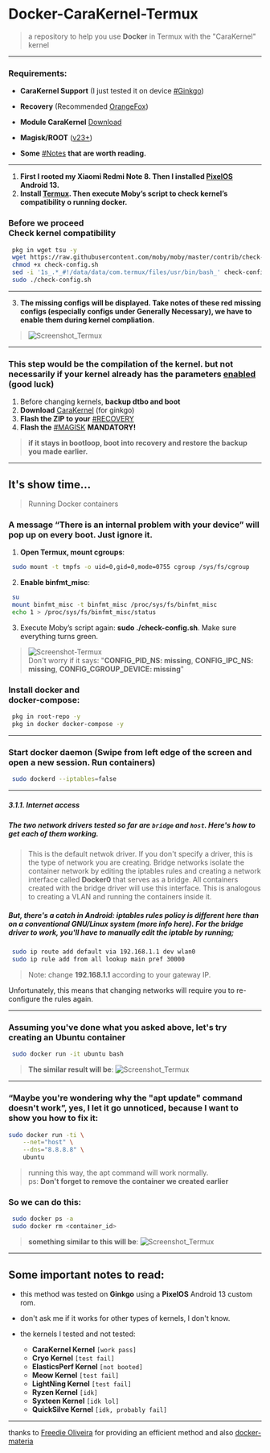 # Docker-CaraKernel-Termux
> a repository to help you use **Docker** in Termux with the "CaraKernel" kernel

---

### Requirements:
 - **CaraKernel Support** (I just tested it on device [#Ginkgo](https://github.com/AkariOficial/Docker-CaraKernel-Termux#this-step-would-be-the-compilation-of-the-kernel-but-not-necessarily-if-your-kernel-already-has-the-parameters-enabled-good-luck))
 - **Recovery** (Recommended [OrangeFox](https://orangefox.download/))
 - **Module CaraKernel** [Download](https://t.me/GinkgoKernel/5804/40574?single)
 - **Magisk/ROOT** ([v23+](https://github.com/topjohnwu/Magisk))
 
 - **Some** [#Notes](https://github.com/AkariOficial/Docker-CaraKernel-Termux/blob/main/README.md#some-important-notes-to-read) **that are worth reading.**

---

1. __First I rooted my Xiaomi Redmi Note 8. Then I installed [PixelOS](https://pixelos.net/download) Android 13.__
2. __Install [Termux](https://github.com/HardcodedCat/termux-monet). Then execute Moby’s script to check kernel’s compatibility o running docker.__

### Before we proceed <br> Check kernel compatibility
```bash
 pkg in wget tsu -y
 wget https://raw.githubusercontent.com/moby/moby/master/contrib/check-config.sh
 chmod +x check-config.sh
 sed -i '1s_.*_#!/data/data/com.termux/files/usr/bin/bash_' check-config.sh
 sudo ./check-config.sh
```

--- 

3. __The missing configs will be displayed. Take notes of these red missing configs (especially configs under Generally Necessary), we have to enable them during kernel compliation.__
> ![Screenshot_Termux](https://user-images.githubusercontent.com/58480908/218159380-4b53280e-e049-4df7-a2ad-2ee46a8e8301.png)

---

### This step would be the compilation of the kernel. but not necessarily if your kernel already has the parameters [enabled](https://ivonblog.com/en-us/posts/sony-xperia-5-ii-docker-kernel/) (good luck)
 1. Before changing kernels, **backup dtbo and boot**
 2. **Download** [CaraKernel](https://t.me/GinkgoKernel/5804/40573?single) (for ginkgo)
 3. **Flash the ZIP to your** [#RECOVERY](https://github.com/AkariOficial/Docker-CaraKernel-Termux#requirements)
 4. **Flash the** [#MAGISK](https://github.com/AkariOficial/Docker-CaraKernel-Termux#requirements) **MANDATORY!**
   > **if it stays in bootloop, boot into recovery and restore the backup you made earlier.**

---

## It's show time...

> Running Docker containers
### A message “There is an internal problem with your device” will pop up on every boot. Just ignore it.

 1. **Open Termux, mount cgroups**:
 ```bash
  sudo mount -t tmpfs -o uid=0,gid=0,mode=0755 cgroup /sys/fs/cgroup
 ```
 2. **Enable binfmt_misc**:
 ```bash
  su
  mount binfmt_misc -t binfmt_misc /proc/sys/fs/binfmt_misc
  echo 1 > /proc/sys/fs/binfmt_misc/status
 ```
 3. Execute Moby’s script again: **sudo ./check-config.sh**. Make sure everything turns green.
 > ![Screenshot-Termux](https://user-images.githubusercontent.com/58480908/218163609-d6a5feeb-9477-43f4-83f1-83ed189f7a26.png) <br> Don't worry if it says: "**CONFIG_PID_NS: missing**, **CONFIG_IPC_NS: missing**, **CONFIG_CGROUP_DEVICE: missing**"

### Install docker and <br> docker-compose:
```bash
 pkg in root-repo -y
 pkg in docker docker-compose -y
```
---

### Start docker daemon (Swipe from left edge of the screen and open a new session. Run containers)
```bash
 sudo dockerd --iptables=false
```

---

##### 3.1.1. Internet access
##### The two network drivers tested so far are `bridge` and `host`. Here's how to get each of them working.
> This is the default netwok driver. If you don't specify a driver, this is the type of network you are creating. Bridge networks isolate the container network by editing the iptables rules and creating a network interface called **Docker0** that serves as a bridge. All containers created with the bridge driver will use this interface. This is analogous to creating a VLAN and running the containers inside it.
##### But, there's a catch in Android: iptables rules policy is different here than on a conventional GNU/Linux system (more info here). For the bridge driver to work, you'll have to manually edit the iptable by running;
```bash
 sudo ip route add default via 192.168.1.1 dev wlan0
 sudo ip rule add from all lookup main pref 30000
```
> Note: change __192.168.1.1__ according to your gateway IP.

Unfortunately, this means that changing networks will require you to re-configure the rules again.

---

### Assuming you've done what you asked above, let's try creating an **Ubuntu** container
```bash
 sudo docker run -it ubuntu bash
```
> **The similar result will be**:
> ![Screenshot_Termux](https://user-images.githubusercontent.com/58480908/218167294-2e31a558-9a79-4ff9-95f2-59d92fa551ab.png)

---

### “Maybe you're wondering why the "apt update" command doesn't work”, yes, I let it go unnoticed, because I want to show you how to fix it:
```bash
sudo docker run -ti \
    --net="host" \
    --dns="8.8.8.8" \
    ubuntu
```
> running this way, the apt command will work normally. <br> ps: **Don't forget to remove the container we created earlier** 
### So we can do this:
```bash
 sudo docker ps -a
 sudo docker rm <container_id>
```
> **something similar to this will be**:
> ![Screenshot_Termux](https://user-images.githubusercontent.com/58480908/218170437-03cbf2d2-9ad1-42f3-a1aa-877a71c5dc3d.jpg)

---

## Some important notes to read:
 - this method was tested on **Ginkgo** using a **PixelOS** Android 13 custom rom.
 - don't ask me if it works for other types of kernels, I don't know.

 - the kernels I tested and not tested:
   - **CaraKernel Kernel** `[work pass]`
   - **Cryo Kernel** `[test fail]`
   - **ElasticsPerf Kernel** `[not booted]`
   - **Meow Kernel** `[test fail]`
   - **LightNing Kernel** `[test fail]`
   - **Ryzen Kernel** `[idk]`
   - **Syxteen Kernel** `[idk lol]`
   - **QuickSilve Kernel** `[idk, probably fail]`

---

thanks to [Freedie Oliveira](https://gist.github.com/FreddieOliveira/efe850df7ff3951cb62d74bd770dce27) for providing an efficient method 
and also [docker-materia](https://ivonblog.com/en-us/posts/sony-xperia-5-ii-docker-kernel/)
